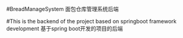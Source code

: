 #BreadManageSystem
面包仓库管理系统后端

#This is the backend of the project based on springboot framework development
基于spring boot开发的项目的后端
